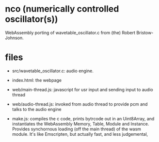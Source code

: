 # nco (numerically controlled oscillator(s))

WebAssembly porting of wavetable_oscillator.c from (the) Robert Bristow-Johnson.

# files
- src/wavetable_oscillator.c: audio engine.

- index.html: the webpage

- web/main-thread.js: javascript for usr input and sending input to audio thread

- web/audio-thread.js: invoked from audio thread to provide pcm and talks to the audio engine 

- make.js: compiles the c code, prints bytrcode out in an Uint8Array, and instantiates the WebAssembly Memory, Table, Module and Instance. Provides synchornous loading (off the main thread) of the wasm module. It's like Emscripten, but actually fast, and less judgemental, 
